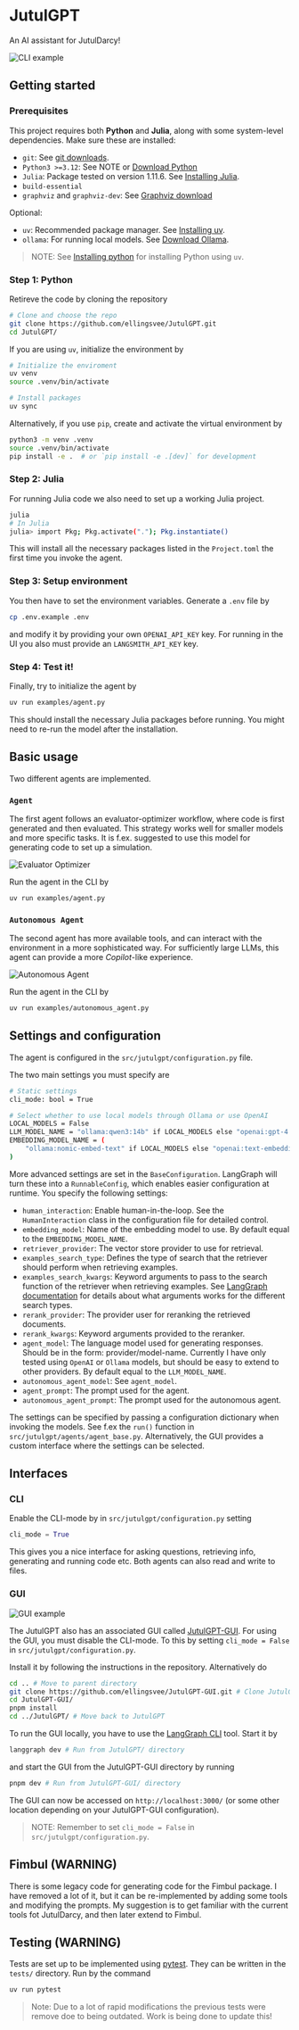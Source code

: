 # JutulGPT

An AI assistant for JutulDarcy!

![CLI example](media/JutulGPT_CLI.png "CLI example")

## Getting started

### Prerequisites

This project requires both **Python** and **Julia**, along with some system-level dependencies. Make sure these are installed:
- `git`: See [git downloads](https://git-scm.com/downloads).
- `Python3 >=3.12`: See NOTE or [Download Python](https://www.python.org/downloads/)
- `Julia`: Package tested on version 1.11.6. See [Installing Julia](https://julialang.org/install/).
- `build-essential`
- `graphviz` and `graphviz-dev`: See [Graphviz download](https://graphviz.org/download/)

Optional:
- `uv`: Recommended package manager. See [Installing uv](https://docs.astral.sh/uv/getting-started/installation/).
- `ollama`: For running local models. See [Download Ollama](https://ollama.com/download).

> NOTE: See [Installing python](https://docs.astral.sh/uv/guides/install-python/) for installing Python using `uv`. 



### Step 1: Python
Retireve the code by cloning the repository
```bash
# Clone and choose the repo
git clone https://github.com/ellingsvee/JutulGPT.git
cd JutulGPT/
```
If you are using `uv`, initialize the environment by
```bash
# Initialize the enviroment
uv venv
source .venv/bin/activate

# Install packages
uv sync
```

Alternatively, if you use `pip`, create and activate the virtual environment by
```bash
python3 -m venv .venv
source .venv/bin/activate
pip install -e .  # or `pip install -e .[dev]` for development
```
### Step 2: Julia
For running Julia code we also need to set up a working Julia project. 
```bash
julia
# In Julia
julia> import Pkg; Pkg.activate("."); Pkg.instantiate()
```
This will install all the necessary packages listed in the `Project.toml` the first time you invoke the agent.


### Step 3: Setup environment
You then have to set the environment variables. Generate a `.env` file by
```bash
cp .env.example .env
```
and modify it by providing your own `OPENAI_API_KEY` key.  For running in the UI you also must provide an `LANGSMITH_API_KEY` key.


### Step 4: Test it!

Finally, try to initialize the agent by
```bash
uv run examples/agent.py
```
This should install the necessary Julia packages before running. You might need to re-run the model after the installation.


## Basic usage
Two different agents are implemented.

### `Agent`
The first agent follows an evaluator-optimizer workflow, where code is first generated and then evaluated. This strategy works well for smaller models and more specific tasks. It is f.ex. suggested to use this model for generating code to set up a simulation.

![Evaluator Optimizer](media/Evaluator_optimizer.png "Evaluator Optimizer")

Run the agent in the CLI by
```bash
uv run examples/agent.py
```

### `Autonomous Agent`
The second agent has more available tools, and can interact with the environment in a more sophisticated way. For sufficiently large LLMs, this agent can provide a more _Copilot_-like experience.

![Autonomous Agent](media/Autonomous_Agent.png "Autonomous Agent")

Run the agent in the CLI by
```bash
uv run examples/autonomous_agent.py
```

## Settings and configuration
The agent is configured in the `src/jutulgpt/configuration.py` file.  

The two main settings you must specify are
```bash
# Static settings
cli_mode: bool = True

# Select whether to use local models through Ollama or use OpenAI
LOCAL_MODELS = False
LLM_MODEL_NAME = "ollama:qwen3:14b" if LOCAL_MODELS else "openai:gpt-4.1"
EMBEDDING_MODEL_NAME = (
    "ollama:nomic-embed-text" if LOCAL_MODELS else "openai:text-embedding-3-small"
)
```

More advanced settings are set in the `BaseConfiguration`. LangGraph will turn these into a `RunnableConfig`, which enables easier configuration at runtime.  You specify the following settings:
- `human_interaction`: Enable human-in-the-loop. See the `HumanInteraction` class in the configuration file for detailed control.
- `embedding_model`: Name of the embedding model to use. By default equal to the `EMBEDDING_MODEL_NAME`.
- `retriever_provider`: The vector store provider to use for retrieval.
- `examples_search_type`: Defines the type of search that the retriever should perform when retrieving examples.
- `examples_search_kwargs`: Keyword arguments to pass to the search function of the retriever when retrieving examples. See [LangGraph documentation](https://python.langchain.com/api_reference/chroma/vectorstores/langchain_chroma.vectorstores.Chroma.html#langchain_chroma.vectorstores.Chroma.as_retriever) for details about what arguments works for the different search types.
- `rerank_provider`: The provider user for reranking the retrieved documents.
- `rerank_kwargs`: Keyword arguments provided to the reranker.
- `agent_model`: The language model used for generating responses. Should be in the form: provider/model-name. Currently I have only tested using `OpenAI` or `Ollama` models, but should be easy to extend to other providers. By default equal to the `LLM_MODEL_NAME`.
- `autonomous_agent_model`: See `agent_model`.
- `agent_prompt`: The prompt used for the agent.
- `autonomous_agent_prompt`: The prompt used for the autonomous agent.

The settings can be specified by passing a configuration dictionary when invoking the models. See f.ex the `run()` function in `src/jutulgpt/agents/agent_base.py`. Alternatively, the GUI provides a custom interface where the settings can be selected.

## Interfaces
### CLI 

Enable the CLI-mode by in `src/jutulgpt/configuration.py` setting
```python
cli_mode = True
```
This gives you a nice interface for asking questions, retrieving info, generating and running code etc. Both agents can also read and write to files.

### GUI
![GUI example](media/JutulGPT_GUI.png "GUI example")

The JutulGPT also has an associated GUI called [JutulGPT-GUI](https://github.com/ellingsvee/JutulGPT-GUI).  For using the GUI, you must disable the CLI-mode. To this by setting `cli_mode = False` in `src/jutulgpt/configuration.py`.

Install it by following the instructions in the repository. Alternatively do
```bash
cd .. # Move to parent directory
git clone https://github.com/ellingsvee/JutulGPT-GUI.git # Clone JutulGPT-GUI
cd JutulGPT-GUI/
pnpm install
cd ../JutulGPT/ # Move back to JutulGPT
```

To run the GUI locally, you have to use the [LangGraph CLI](https://langchain-ai.github.io/langgraph/cloud/reference/cli/) tool. Start it by
```bash
langgraph dev # Run from JutulGPT/ directory
```
and start the GUI from the JutulGPT-GUI directory by running
```bash
pnpm dev # Run from JutulGPT-GUI/ directory
```
The GUI can now be accessed on `http://localhost:3000/` (or some other location depending on your JutulGPT-GUI configuration).

> NOTE: Remember to set `cli_mode = False` in `src/jutulgpt/configuration.py`.

## Fimbul (WARNING)
There is some legacy code for generating code for the Fimbul package. I have removed a lot of it, but it can be re-implemented by adding some tools and modifying the prompts. My suggestion is to get familiar with the current tools fot JutulDarcy, and then later extend to Fimbul.

## Testing (WARNING)
Tests are set up to be implemented using [pytest](https://docs.pytest.org/en/stable/). They can be written in the `tests/` directory. Run by the command
```bash
uv run pytest
```
> Note: Due to a lot of rapid modifications the previous tests were remove doe to being outdated. Work is being done to update this!

